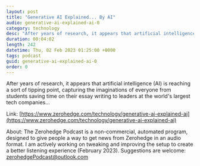 ```yaml
---
layout: post
title: "Generative AI Explained... By AI"
audio: generative-ai-explained-ai-0
category: technology
desc: "After years of research, it appears that artificial intelligence (AI) is reaching a sort of tipping point, capturing the imaginations of everyone from students saving time on their essay writing to leaders at the world's largest tech companies..."
duration: 00:04:02
length: 242
datetime: Thu, 02 Feb 2023 01:25:00 +0000
tags: podcast
guid: generative-ai-explained-ai-0
order: 0
---
```

After years of research, it appears that artificial intelligence (AI) is reaching a sort of tipping point, capturing the imaginations of everyone from students saving time on their essay writing to leaders at the world's largest tech companies...

Link: [https://www.zerohedge.com/technology/generative-ai-explained-ai](https://www.zerohedge.com/technology/generative-ai-explained-ai)

About: The Zerohedge Podcast is a non-commercial, automated program, designed to give people a way to get news from Zerohedge in an audio format.  I am actively working on tweaking and improving the setup to create a better listening experience (February 2023).  Suggestions are welcome: [zerohedgePodcast@outlook.com](mailto:zerohedgePodcast@outlook.com)